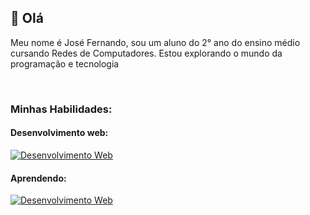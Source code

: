 ## 👋 Olá

Meu nome é José Fernando, sou um aluno do 2° ano do ensino médio cursando Redes de Computadores.
Estou explorando o mundo da programação e tecnologia

<br>

### Minhas Habilidades:

#### Desenvolvimento web:
[![Desenvolvimento Web](https://skillicons.dev/icons?i=html,css,js,ts,react,nodejs)](https://skillicons.dev)

#### Aprendendo: 
[![Desenvolvimento Web](https://skillicons.dev/icons?i=c,cpp,asm)](https://skillicons.dev)
